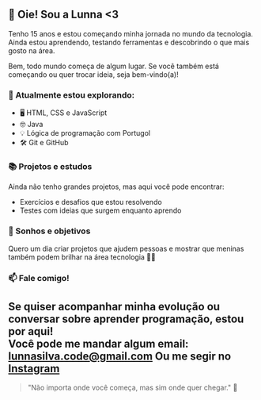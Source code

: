 ## 👋 Oie! Sou a Lunna <3

Tenho 15 anos e estou começando minha jornada no mundo da tecnologia. Ainda estou aprendendo, testando ferramentas e descobrindo o que mais gosto na área.

Bem, todo mundo começa de algum lugar. Se você também está começando ou quer trocar ideia, seja bem-vindo(a)!

### 🚀 Atualmente estou explorando:
- 🖥️ HTML, CSS e JavaScript
- 🤓 Java
- 💡 Lógica de programação com Portugol
- 🛠️ Git e GitHub

### 📚 Projetos e estudos
Ainda não tenho grandes projetos, mas aqui você pode encontrar:
- Exercícios e desafios que estou resolvendo
- Testes com ideias que surgem enquanto aprendo

### 🎯 Sonhos e objetivos
Quero um dia criar projetos que ajudem pessoas e mostrar que meninas também podem brilhar na área tecnologia 💪✨

### 📫 Fale comigo!
Se quiser acompanhar minha evolução ou conversar sobre aprender programação, estou por aqui!  
Você pode me mandar algum email: **lunnasilva.code@gmail.com**
Ou me segir no [Instagram](https://www.instagram.com/_luaa.martins/)
---

> "Não importa onde você começa, mas sim onde quer chegar." 🌱
